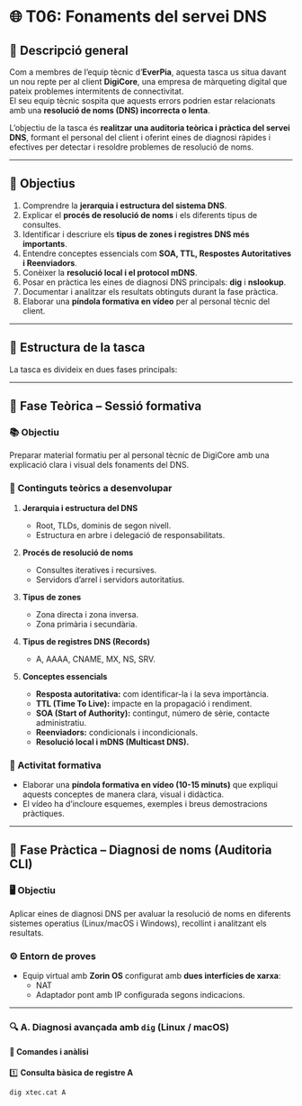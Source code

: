 # 🌐 T06: Fonaments del servei DNS

## 📘 Descripció general

Com a membres de l’equip tècnic d’**EverPia**, aquesta tasca us situa davant un nou repte per al client **DigiCore**, una empresa de màrqueting digital que pateix problemes intermitents de connectivitat.  
El seu equip tècnic sospita que aquests errors podrien estar relacionats amb una **resolució de noms (DNS) incorrecta o lenta**.

L’objectiu de la tasca és **realitzar una auditoria teòrica i pràctica del servei DNS**, formant el personal del client i oferint eines de diagnosi ràpides i efectives per detectar i resoldre problemes de resolució de noms.

---

## 🎯 Objectius

1. Comprendre la **jerarquia i estructura del sistema DNS**.  
2. Explicar el **procés de resolució de noms** i els diferents tipus de consultes.  
3. Identificar i descriure els **tipus de zones i registres DNS més importants**.  
4. Entendre conceptes essencials com **SOA, TTL, Respostes Autoritatives i Reenviadors**.  
5. Conèixer la **resolució local i el protocol mDNS**.  
6. Posar en pràctica les eines de diagnosi DNS principals: **dig** i **nslookup**.  
7. Documentar i analitzar els resultats obtinguts durant la fase pràctica.  
8. Elaborar una **píndola formativa en vídeo** per al personal tècnic del client.

---

## 🧩 Estructura de la tasca

La tasca es divideix en dues fases principals:

---

## 🧠 **Fase Teòrica – Sessió formativa**

### 📚 Objectiu
Preparar material formatiu per al personal tècnic de DigiCore amb una explicació clara i visual dels fonaments del DNS.

### 📖 Continguts teòrics a desenvolupar

1. **Jerarquia i estructura del DNS**  
   - Root, TLDs, dominis de segon nivell.  
   - Estructura en arbre i delegació de responsabilitats.

2. **Procés de resolució de noms**  
   - Consultes iteratives i recursives.  
   - Servidors d’arrel i servidors autoritatius.

3. **Tipus de zones**  
   - Zona directa i zona inversa.  
   - Zona primària i secundària.

4. **Tipus de registres DNS (Records)**  
   - A, AAAA, CNAME, MX, NS, SRV.

5. **Conceptes essencials**  
   - **Resposta autoritativa:** com identificar-la i la seva importància.  
   - **TTL (Time To Live):** impacte en la propagació i rendiment.  
   - **SOA (Start of Authority):** contingut, número de sèrie, contacte administratiu.  
   - **Reenviadors:** condicionals i incondicionals.  
   - **Resolució local i mDNS (Multicast DNS).**

### 🎥 Activitat formativa
- Elaborar una **píndola formativa en vídeo (10-15 minuts)** que expliqui aquests conceptes de manera clara, visual i didàctica.  
- El vídeo ha d’incloure esquemes, exemples i breus demostracions pràctiques.

---

## 🧪 **Fase Pràctica – Diagnosi de noms (Auditoria CLI)**

### 🖥️ Objectiu
Aplicar eines de diagnosi DNS per avaluar la resolució de noms en diferents sistemes operatius (Linux/macOS i Windows), recollint i analitzant els resultats.

### ⚙️ Entorn de proves
- Equip virtual amb **Zorin OS** configurat amb **dues interfícies de xarxa**:  
  - NAT  
  - Adaptador pont amb IP configurada segons indicacions.  

---

### 🔍 A. Diagnosi avançada amb `dig` (Linux / macOS)

#### 🧩 Comandes i anàlisi

1️⃣ **Consulta bàsica de registre A**  
```bash
dig xtec.cat A

